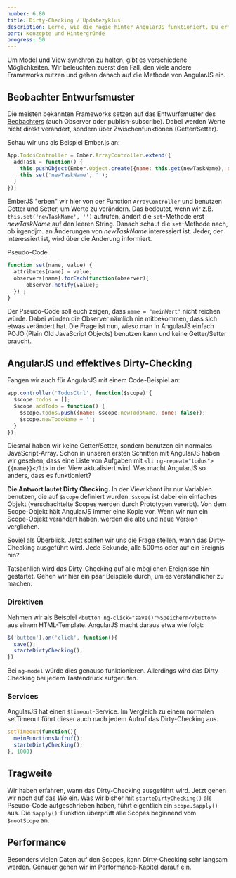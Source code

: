 ```yaml
---
number: 6.80
title: Dirty-Checking / Updatezyklus
description: Lerne, wie die Magie hinter AngularJS funktioniert. Du erfährst, wie das automatische Aktualisieren funktioniert und auf was du aufpassen musst.
part: Konzepte und Hintergründe
progress: 50
---
```


Um Model und View synchron zu halten, gibt es verschiedene Möglichkeiten. Wir beleuchten zuerst den Fall, den viele andere Frameworks nutzen und gehen danach auf die Methode von AngularJS ein.

## Beobachter Entwurfsmuster

Die meisten bekannten Frameworks setzen auf das Entwurfsmuster des [Beobachters](http://de.wikipedia.org/wiki/Beobachter_(Entwurfsmuster)) (auch Observer oder publish-subscribe). Dabei werden Werte nicht direkt verändert, sondern über Zwischenfunktionen (Getter/Setter).

Schau wir uns als Beispiel Ember.js an:

```javascript
App.TodosController = Ember.ArrayController.extend({
  addTask = function() {
    this.pushObject(Ember.Object.create({name: this.get(newTaskName), done: false}));
    this.set('newTaskName', '');
  }
});
```

EmberJS "erben" wir hier von der Function `ArrayController` und benutzen Getter und Setter, um Werte zu verändern. Das bedeutet, wenn wir z.B. `this.set('newTaskName', '')` aufrufen, ändert die `set`-Methode erst *newTaskName* auf den leeren String. Danach schaut die `set`-Methode nach, ob irgendjm. an Änderungen von *newTaskName*  interessiert ist. Jeder, der interessiert ist, wird über die Änderung informiert.

Pseudo-Code

```javascript
function set(name, value) {
  attributes[name] = value;
  observers[name].forEach(function(observer){
      observer.notify(value);
  }) ;
}
```

Der Pseudo-Code soll euch zeigen, dass `name = 'meinWert'` nicht reichen würde. Dabei würden die Observer nämlich nie mitbekommen, dass sich etwas verändert hat. Die Frage ist nun, wieso man in AngularJS einfach POJO (Plain Old JavaScript Objects) benutzen kann und keine Getter/Setter braucht.

## AngularJS und effektives Dirty-Checking

Fangen wir auch für AngularJS mit einem Code-Beispiel an:

```javascript
app.controller('TodosCtrl', function($scope) {
  $scope.todos = [];
  $scope.addTodo = function() {
    $scope.todos.push({name: $scope.newTodoName, done: false});
    $scope.newTodoName = '';
  }
});
```

Diesmal haben wir keine Getter/Setter, sondern benutzen ein normales JavaScript-Array. Schon in unseren ersten Schritten mit AngularJS haben wir gesehen, dass eine Liste von Aufgaben mit `<li ng-repeat="todos">{{name}}</li>` in der View aktualisiert wird. Was macht AngularJS so anders, dass es funktioniert?

**Die Antwort lautet Dirty Checking.** In der View könnt ihr nur Variablen benutzen, die auf `$scope` definiert wurden. `$scope` ist dabei ein einfaches Objekt (verschachtelte Scopes werden durch Prototypen vererbt). Von dem Scope-Objekt hält AngularJS immer eine Kopie vor. Wenn wir nun ein Scope-Objekt verändert haben, werden die alte und neue Version verglichen.

Soviel als Überblick. Jetzt sollten wir uns die Frage stellen, wann das Dirty-Checking ausgeführt wird. Jede Sekunde, alle 500ms oder auf ein Ereignis hin?

Tatsächlich wird das Dirty-Checking auf alle möglichen Ereignisse hin gestartet. Gehen wir hier ein paar Beispiele durch, um es verständlicher zu machen:

### Direktiven

Nehmen wir als Beispiel `<button ng-click="save()">Speichern</button>` aus einem HTML-Template. AngularJS macht daraus etwa wie folgt:

```javascript
$('button').on('click', function(){
  save();
  starteDirtyChecking();
})
```

Bei `ng-model` würde dies genauso funktionieren. Allerdings wird das Dirty-Checking bei jedem Tastendruck aufgerufen.

### Services

AngularJS hat einen `$timeout`-Service. Im Vergleich zu einem normalen setTimeout führt dieser auch nach jedem Aufruf das Dirty-Checking aus.

```javascript
setTimeout(function(){
  meinFunctionsAufruf();
  starteDirtyChecking();
}, 1000)
```

## Tragweite

Wir haben erfahren, wann das Dirty-Checking ausgeführt wird. Jetzt gehen wir noch auf das *Wo* ein. Was wir bisher mit `starteDirtyChecking()` als Pseudo-Code aufgeschrieben haben, führt eigentlich ein `scope.$apply()` aus. Die `$apply()`-Funktion überprüft alle Scopes beginnend vom `$rootScope` an.

## Performance

Besonders vielen Daten auf den Scopes, kann Dirty-Checking sehr langsam werden. Genauer gehen wir im Performance-Kapitel darauf ein.
